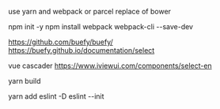 use yarn and webpack or parcel 
replace of
bower


npm init -y
npm install webpack webpack-cli --save-dev



https://github.com/buefy/buefy/
https://buefy.github.io/documentation/select

vue cascader
https://www.iviewui.com/components/select-en


yarn build

yarn add eslint -D
eslint --init